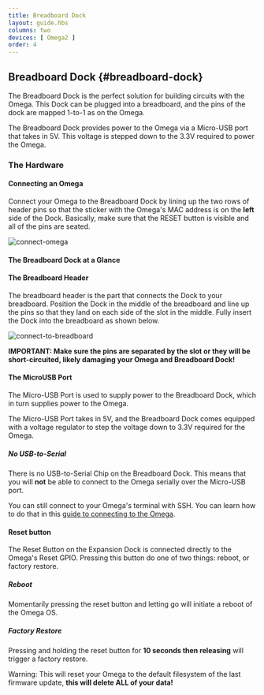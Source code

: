 ```yaml
---
title: Breadboard Dock
layout: guide.hbs
columns: two
devices: [ Omega2 ]
order: 4
---
```



## Breadboard Dock {#breadboard-dock}

<!-- // The Breadboard Dock is the most no-frills dock, it provides power to the Omega and allows it to be plugged in to a breadboard. The pins on the breadboard are mapped 1-to-1 as on the Omega. -->

The Breadboard Dock is the perfect solution for building circuits with the Omega. This Dock can be plugged into a breadboard, and the pins of the dock are mapped 1-to-1 as on the Omega.

The Breadboard Dock provides power to the Omega via a Micro-USB port that takes in 5V. This voltage is stepped down to the 3.3V required to power the Omega.


### The Hardware

<!-- // overview of the dock -->

#### Connecting an Omega

<!-- [//]: # (picture guide on how to properly plug in an Omega) -->

Connect your Omega to the Breadboard Dock by lining up the two rows of header pins so that the sticker with the Omega's MAC address is on the **left** side of the Dock. Basically, make sure that the RESET button is visible and all of the pins are seated.

![connect-omega](https://raw.githubusercontent.com/OnionIoT/Onion-Docs/master/Omega2/Documentation/Hardware-Overview/img/breadboard-dock-omega-connected.jpg)

#### The Breadboard Dock at a Glance

<!-- https://wiki.onion.io/Tutorials/Expansions/Using-the-Power-Dock#the-hardware_the-power-dock-at-a-glance for an example) -->

#### The Breadboard Header

<!-- // explanation of the breadboard header, have photos of plugging it into a breadboard -->

The breadboard header is the part that connects the Dock to your breadboard. Position the Dock in the middle of the breadboard and line up the pins so that they land on each side of the slot in the middle. Fully insert the Dock into the breadboard as shown below.

![connect-to-breadboard](https://raw.githubusercontent.com/OnionIoT/Onion-Docs/master/Omega2/Documentation/Hardware-Overview/img/breadboard-dock-connected-to-breadboard.jpg)

**IMPORTANT: Make sure the pins are separated by the slot or they will be short-circuited, likely damaging your Omega and Breadboard Dock!**

<!-- TODO: ##### Detailed Pinout diagram -->

<!-- [//]: # (A detailed pinout diagram of the Breadboard Header, showing which pins are multiplexed - see Lazar for an example) -->

#### The MicroUSB Port

The Micro-USB Port is used to supply power to the Breadboard Dock, which in turn supplies power to the Omega.

The Micro-USB Port takes in 5V, and the Breadboard Dock comes equipped with a voltage regulator to step the voltage down to 3.3V required for the Omega.


##### No USB-to-Serial

There is no USB-to-Serial Chip on the Breadboard Dock. This means that you will **not** be able to connect to the Omega serially over the Micro-USB port.

You can still connect to your Omega's terminal with SSH. You can learn how to do that in this [guide to connecting to the Omega](#connecting-to-the-omega).


#### Reset button

The Reset Button on the Expansion Dock is connected directly to the Omega's Reset GPIO. Pressing this button do one of two things: reboot, or factory restore.

##### Reboot

Momentarily pressing the reset button and letting go will initiate a reboot of the Omega OS.

##### Factory Restore

Pressing and holding the reset button for **10 seconds then releasing** will trigger a factory restore.

Warning: This will reset your Omega to the default filesystem of the last firmware update, **this will delete ALL of your data!**
